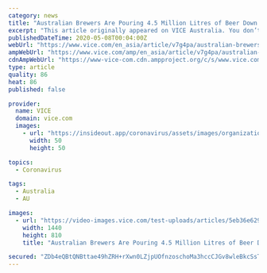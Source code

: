 ```yaml
---
category: news
title: "Australian Brewers Are Pouring 4.5 Million Litres of Beer Down the Drain Because of COVID"
excerpt: "This article originally appeared on VICE Australia. You don’t need us to tell you that COVID-19 has screwed Australia’s pub industry. No one’s allowed to go out, which means no one’s drinking in pubs, which means once-thriving hotels are now ..."
publishedDateTime: 2020-05-08T00:04:00Z
webUrl: "https://www.vice.com/en_asia/article/v7g4pa/australian-brewers-are-pouring-45-million-litres-of-beer-down-the-drain-because-of-covid"
ampWebUrl: "https://www.vice.com/amp/en_asia/article/v7g4pa/australian-brewers-are-pouring-45-million-litres-of-beer-down-the-drain-because-of-covid"
cdnAmpWebUrl: "https://www-vice-com.cdn.ampproject.org/c/s/www.vice.com/amp/en_asia/article/v7g4pa/australian-brewers-are-pouring-45-million-litres-of-beer-down-the-drain-because-of-covid"
type: article
quality: 86
heat: 86
published: false

provider:
  name: VICE
  domain: vice.com
  images:
    - url: "https://insideout.app/coronavirus/assets/images/organizations/vice.com-50x50.jpg"
      width: 50
      height: 50

topics:
  - Coronavirus

tags:
  - Australia
  - AU

images:
  - url: "https://video-images.vice.com/test-uploads/articles/5eb36e629b6cf5009db86549/lede/1588820804490-pjimage-2020-05-07T130526967.jpeg?crop=1xw:1xh;center,center"
    width: 1440
    height: 810
    title: "Australian Brewers Are Pouring 4.5 Million Litres of Beer Down the Drain Because of COVID"

secured: "ZDb4eQBtQNBttae49hZRH+rXwn0LZjpUOfnzoschoMa3hccCJGv8wleBkcSsTQF5pZrhTsMf8AzF59myEJja2eSVMEymeirucTV6k6a4eUEYjC8tRucp014NHPZG7D9sdp0AkmYjk9KGazYg6DI31OH3DMN+/M5esKPJIH2qPIe0JehuVtkqeGEbv7n+8KoFcOtBzvJaOKm+H/MgRz5mppno1JJ/jhe8yHl2GlaTBzlFxO6v0CI0IHdRF0bQLA2/xnlDPbUfHbTa3zEs/eYJADjUYY5a6M9PmahoGnVmzeDXY+cMWO052JUrxIe5/Tlo;pvL30O5ioWV014YMuVsHiw=="
---
```


